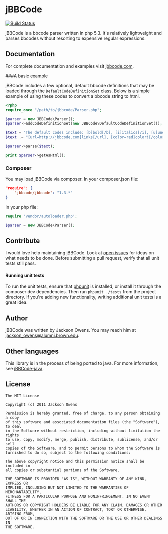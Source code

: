 jBBCode
=======
[![Build Status](https://img.shields.io/travis/jbowens/jBBCode.svg)](https://travis-ci.org/jbowens/jBBCode)

jBBCode is a bbcode parser written in php 5.3. It's relatively lightweight and parses
bbcodes without resorting to expensive regular expressions.

Documentation
-------------

For complete documentation and examples visit [jbbcode.com](http://jbbcode.com).

###A basic example

jBBCode includes a few optional, default bbcode definitions that may be loaded through the
`DefaultCodeDefinitionSet` class. Below is a simple example of using these codes to convert
a bbcode string to html.

```php
<?php
require_once "/path/to/jbbcode/Parser.php";

$parser = new JBBCode\Parser();
$parser->addCodeDefinitionSet(new JBBCode\DefaultCodeDefinitionSet());

$text = "The default codes include: [b]bold[/b], [i]italics[/i], [u]underlining[/u], ";
$text .= "[url=http://jbbcode.com]links[/url], [color=red]color![/color] and more.";

$parser->parse($text);

print $parser->getAsHtml();
```

### Composer

You may load jBBCode via composer. In your composer.json file:

```json
"require": {
    "jbbcode/jbbcode": "1.3.*"
}
```

In your php file:

```php
require 'vendor/autoloader.php';

$parser = new JBBCode\Parser();
```

Contribute
----------

I would love help maintaining jBBCode. Look at [open issues](http://github.com/jbowens/jBBCode/issues) for ideas on
what needs to be done. Before submitting a pull request, verify that all unit tests still pass.

#### Running unit tests
To run the unit tests,
ensure that [phpunit](http://github.com/sebastianbergmann/phpunit) is installed, or install it through the composer
dev dependencies. Then run `phpunit ./tests` from the project directory. If you're adding new functionality, writing
additional unit tests is a great idea.

Author
------

jBBCode was written by Jackson Owens. You may reach him at [jackson_owens@alumni.brown.edu](mailto:jackson_owens@alumni.brown.edu).

Other languages
---------------

This library is in the process of being ported to java. For more information, see [jBBCode-java](https://github.com/jbowens/jBBCode-java).

License
-------

    The MIT License

    Copyright (c) 2011 Jackson Owens

    Permission is hereby granted, free of charge, to any person obtaining a copy
    of this software and associated documentation files (the "Software"), to deal
    in the Software without restriction, including without limitation the rights
    to use, copy, modify, merge, publish, distribute, sublicense, and/or sell
    copies of the Software, and to permit persons to whom the Software is
    furnished to do so, subject to the following conditions:

    The above copyright notice and this permission notice shall be included in
    all copies or substantial portions of the Software.

    THE SOFTWARE IS PROVIDED "AS IS", WITHOUT WARRANTY OF ANY KIND, EXPRESS OR
    IMPLIED, INCLUDING BUT NOT LIMITED TO THE WARRANTIES OF MERCHANTABILITY,
    FITNESS FOR A PARTICULAR PURPOSE AND NONINFRINGEMENT. IN NO EVENT SHALL THE
    AUTHORS OR COPYRIGHT HOLDERS BE LIABLE FOR ANY CLAIM, DAMAGES OR OTHER
    LIABILITY, WHETHER IN AN ACTION OF CONTRACT, TORT OR OTHERWISE, ARISING FROM,
    OUT OF OR IN CONNECTION WITH THE SOFTWARE OR THE USE OR OTHER DEALINGS IN
    THE SOFTWARE.
